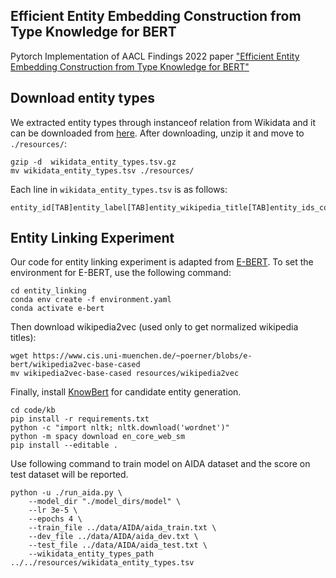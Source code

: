 ## Efficient Entity Embedding Construction from Type Knowledge for BERT
Pytorch Implementation of AACL Findings 2022 paper ["Efficient Entity Embedding
Construction from Type Knowledge for BERT"](to_add)

## Download entity types
We extracted entity types through instanceof relation from Wikidata and it can be downloaded from [here](https://drive.google.com/file/d/17ClfmuM65U_rRG4OHx34TMXvE0EEyiki/view?usp=sharing).
After downloading, unzip it and move to `./resources/`:
```
gzip -d  wikidata_entity_types.tsv.gz
mv wikidata_entity_types.tsv ./resources/
```

Each line in `wikidata_entity_types.tsv` is as follows:
```
entity_id[TAB]entity_label[TAB]entity_wikipedia_title[TAB]entity_ids_connected_by_instanceof
```

## Entity Linking Experiment
Our code for entity linking experiment is adapted from [E-BERT](https://github.com/NPoe/ebert).
To set the environment for E-BERT, use the following command:

```
cd entity_linking
conda env create -f environment.yaml
conda activate e-bert
```

Then download wikipedia2vec (used only to get normalized wikipedia titles):
```
wget https://www.cis.uni-muenchen.de/~poerner/blobs/e-bert/wikipedia2vec-base-cased
mv wikipedia2vec-base-cased resources/wikipedia2vec
```

Finally, install [KnowBert](https://github.com/allenai/kb) for candidate entity generation.
```
cd code/kb
pip install -r requirements.txt
python -c "import nltk; nltk.download('wordnet')"
python -m spacy download en_core_web_sm
pip install --editable .
```

Use following command to train model on AIDA dataset and the score on test dataset will be reported.

```
python -u ./run_aida.py \
    --model_dir "./model_dirs/model" \
    --lr 3e-5 \
    --epochs 4 \
    --train_file ../data/AIDA/aida_train.txt \
    --dev_file ../data/AIDA/aida_dev.txt \
    --test_file ../data/AIDA/aida_test.txt \
    --wikidata_entity_types_path ../../resources/wikidata_entity_types.tsv
```
